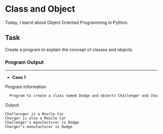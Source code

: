 # Class and Object

Today, I learnt about Object Oriented Programming in Python.

## Task
Create a program to explain the concept of classes and objects.

  
### Program Output
_ _ _ _

* **Case 1**

Program Information
```bash
  Program to create a class named Dodge and objects Challenger and Charger.
```
Output
```
Challernger is a Muscle Car
Charger is also a Muscle Car
Challenger's manufacturer is Dodge
Charger's manufacturer is Dodge
```
